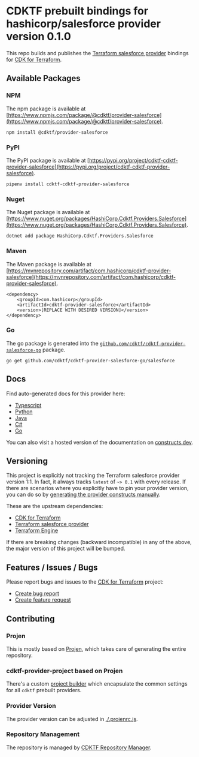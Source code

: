 
# CDKTF prebuilt bindings for hashicorp/salesforce provider version 0.1.0

This repo builds and publishes the [Terraform salesforce provider](https://registry.terraform.io/providers/hashicorp/salesforce/0.1.0/docs) bindings for [CDK for Terraform](https://cdk.tf).

## Available Packages

### NPM

The npm package is available at [https://www.npmjs.com/package/@cdktf/provider-salesforce](https://www.npmjs.com/package/@cdktf/provider-salesforce).

`npm install @cdktf/provider-salesforce`

### PyPI

The PyPI package is available at [https://pypi.org/project/cdktf-cdktf-provider-salesforce](https://pypi.org/project/cdktf-cdktf-provider-salesforce).

`pipenv install cdktf-cdktf-provider-salesforce`

### Nuget

The Nuget package is available at [https://www.nuget.org/packages/HashiCorp.Cdktf.Providers.Salesforce](https://www.nuget.org/packages/HashiCorp.Cdktf.Providers.Salesforce).

`dotnet add package HashiCorp.Cdktf.Providers.Salesforce`

### Maven

The Maven package is available at [https://mvnrepository.com/artifact/com.hashicorp/cdktf-provider-salesforce](https://mvnrepository.com/artifact/com.hashicorp/cdktf-provider-salesforce).

```
<dependency>
    <groupId>com.hashicorp</groupId>
    <artifactId>cdktf-provider-salesforce</artifactId>
    <version>[REPLACE WITH DESIRED VERSION]</version>
</dependency>
```


### Go

The go package is generated into the [`github.com/cdktf/cdktf-provider-salesforce-go`](https://github.com/cdktf/cdktf-provider-salesforce-go) package.

`go get github.com/cdktf/cdktf-provider-salesforce-go/salesforce`

## Docs

Find auto-generated docs for this provider here: 

- [Typescript](./docs/API.typescript.md)
- [Python](./docs/API.python.md)
- [Java](./docs/API.java.md)
- [C#](./docs/API.csharp.md)
- [Go](./docs/API.go.md)

You can also visit a hosted version of the documentation on [constructs.dev](https://constructs.dev/packages/@cdktf/provider-salesforce).

## Versioning

This project is explicitly not tracking the Terraform salesforce provider version 1:1. In fact, it always tracks `latest` of `~> 0.1` with every release. If there are scenarios where you explicitly have to pin your provider version, you can do so by [generating the provider constructs manually](https://cdk.tf/imports).

These are the upstream dependencies:

- [CDK for Terraform](https://cdk.tf)
- [Terraform salesforce provider](https://registry.terraform.io/providers/hashicorp/salesforce/0.1.0)
- [Terraform Engine](https://terraform.io)

If there are breaking changes (backward incompatible) in any of the above, the major version of this project will be bumped.

## Features / Issues / Bugs

Please report bugs and issues to the [CDK for Terraform](https://cdk.tf) project:

- [Create bug report](https://cdk.tf/bug)
- [Create feature request](https://cdk.tf/feature)

## Contributing

### Projen

This is mostly based on [Projen](https://github.com/projen/projen), which takes care of generating the entire repository.

### cdktf-provider-project based on Projen

There's a custom [project builder](https://github.com/cdktf/cdktf-provider-project) which encapsulate the common settings for all `cdktf` prebuilt providers.

### Provider Version

The provider version can be adjusted in [./.projenrc.js](./.projenrc.js).

### Repository Management

The repository is managed by [CDKTF Repository Manager](https://github.com/cdktf/cdktf-repository-manager/).
